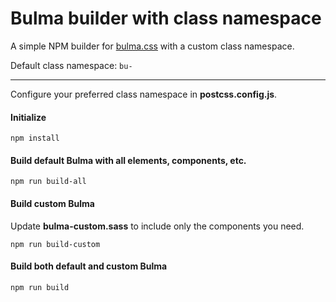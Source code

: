 # Bulma builder with class namespace #

A simple NPM builder for [bulma.css](https://bulma.io/) with a custom class namespace.

Default class namespace: `bu-`

------

Configure your preferred class namespace in **postcss.config.js**.

#### Initialize

```
npm install
```

#### Build default Bulma with all elements, components, etc.

```
npm run build-all
```

#### Build custom Bulma

Update **bulma-custom.sass** to include only the components you need.

```
npm run build-custom
```

#### Build both default and custom Bulma

```
npm run build
```